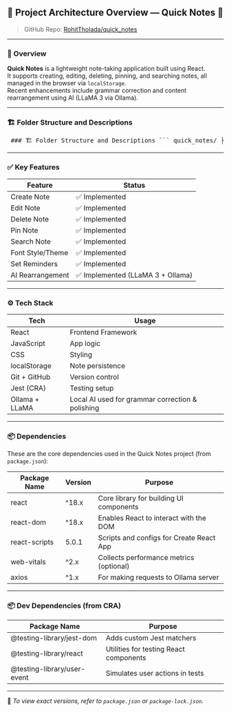 ## 📁 Project Architecture Overview — Quick Notes 📝

> GitHub Repo: [RohitTholada/quick_notes](https://github.com/RohitTholada/quick_notes)

---

### 🧾 Overview

**Quick Notes** is a lightweight note-taking application built using React.  
It supports creating, editing, deleting, pinning, and searching notes, all managed in the browser via `localStorage`.  
Recent enhancements include grammar correction and content rearrangement using AI (LLaMA 3 via Ollama).

---

### 🏗️ Folder Structure and Descriptions

<pre> ### 🏗️ Folder Structure and Descriptions ``` quick_notes/ ├── public/ # Contains static files and the base HTML │ ├── favicon.ico # Browser tab icon │ ├── index.html # Root HTML file where React is mounted │ ├── logo192.png # App icon (192px) │ ├── logo512.png # App icon (512px) │ ├── manifest.json # PWA configuration file │ └── robots.txt # Search engine crawling instructions │ ├── src/ # Core React app source │ ├── App.css # Global component styling │ ├── App.js # Root React component managing app logic │ ├── App.test.js # Sample unit test created by CRA │ ├── NewNote.js # Component for adding new notes │ ├── index.css # Application-wide styles │ ├── index.js # React DOM entry point │ ├── logo.svg # Default logo for display │ ├── reportWebVitals.js # Optional web performance analytics │ └── setupTests.js # Setup config for running tests │ ├── .gitignore # Files and folders ignored by Git ├── README.md # Project documentation (to be updated) ├── package.json # Project dependencies and scripts └── package-lock.json # Exact version tree of installed packages ``` </pre>
---

### ✅ Key Features

| Feature             | Status                             |
|---------------------|------------------------------------| 
| Create Note         | ✅ Implemented                    |
| Edit Note           | ✅ Implemented                    |
| Delete Note         | ✅ Implemented                    |
| Pin Note            | ✅ Implemented                    |
| Search Note         | ✅ Implemented                    |
| Font Style/Theme    | ✅ Implemented                    |
| Set Reminders       | ✅ Implemented                    |
| AI Rearrangement    | ✅ Implemented (LLaMA 3 + Ollama) |

---

### ⚙️ Tech Stack

| Tech               | Usage                                               |
|--------------------|-----------------------------------------------------|
| React              | Frontend Framework                                  |
| JavaScript         | App logic                                           |
| CSS                | Styling                                             |
| localStorage       | Note persistence                                    |
| Git + GitHub       | Version control                                     |
| Jest (CRA)         | Testing setup                                       |
| Ollama + LLaMA     | Local AI used for grammar correction & polishing    |

---

### 📦 Dependencies

These are the core dependencies used in the Quick Notes project (from `package.json`):

| Package Name  | Version | Purpose                                    |
|---------------|---------|--------------------------------------------|
| react         | ^18.x   | Core library for building UI components    |
| react-dom     | ^18.x   | Enables React to interact with the DOM     |
| react-scripts | 5.0.1   | Scripts and configs for Create React App   |
| web-vitals    | ^2.x    | Collects performance metrics (optional)    |
| axios         | ^1.x    | For making requests to Ollama server       |

---

### 📦 Dev Dependencies (from CRA)

| Package Name                | Purpose                                 |
|-----------------------------|-----------------------------------------|
| @testing-library/jest-dom   | Adds custom Jest matchers               |
| @testing-library/react      | Utilities for testing React components  |
| @testing-library/user-event | Simulates user actions in tests         |

---

📄 *To view exact versions, refer to `package.json` or `package-lock.json`.*